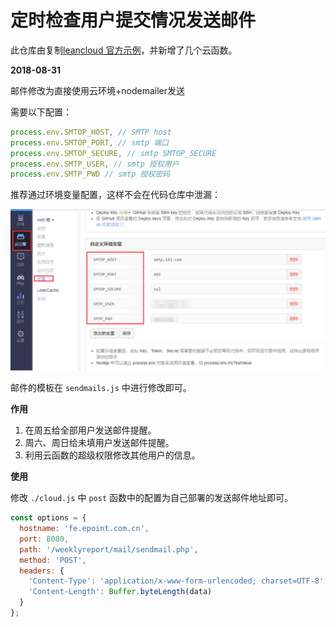 # 定时检查用户提交情况发送邮件

此仓库由复制[leancloud 官方示例](https://github.com/leancloud/node-js-getting-started)，并新增了几个云函数。

**2018-08-31**

邮件修改为直接使用云环境+nodemailer发送

需要以下配置：

```js
process.env.SMTOP_HOST, // SMTP host
process.env.SMTOP_PORT, // smtp 端口
process.env.SMTOP_SECURE, // smtp SMTOP_SECURE
process.env.SMTP_USER, // smtp 授权用户
process.env.SMTP_PWD // smtp 授权密码
```

推荐通过环境变量配置，这样不会在代码仓库中泄漏：

![](./images/demo.png)


邮件的模板在 `sendmails.js` 中进行修改即可。

**作用**

1. 在周五给全部用户发送邮件提醒。
1. 周六、周日给未填用户发送邮件提醒。
1. 利用云函数的超级权限修改其他用户的信息。

**使用**

修改 `./cloud.js` 中 `post` 函数中的配置为自己部署的发送邮件地址即可。

```js
const options = {
  hostname: 'fe.epoint.com.cn',
  port: 8080,
  path: '/weeklyreport/mail/sendmail.php',
  method: 'POST',
  headers: {
    'Content-Type': 'application/x-www-form-urlencoded; charset=UTF-8',
    'Content-Length': Buffer.byteLength(data)
  }
};
```